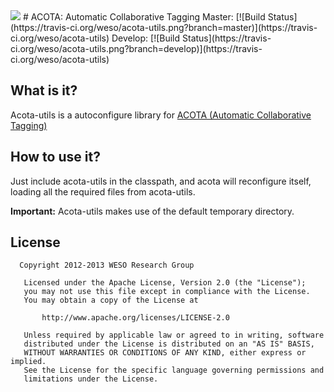 <img src="http://weso.es/img/logo_acota_850.png">
# ACOTA:  Automatic Collaborative Tagging 
Master: [![Build Status](https://travis-ci.org/weso/acota-utils.png?branch=master)](https://travis-ci.org/weso/acota-utils)
Develop: [![Build Status](https://travis-ci.org/weso/acota-utils.png?branch=develop)](https://travis-ci.org/weso/acota-utils)


## What is it? ##
Acota-utils is a autoconfigure library for [ACOTA (Automatic Collaborative Tagging)](https://github.com/weso/acota-core "ACOTA (Automatic Collaborative Tagging)") 

## How to use it? ##
Just include acota-utils in the classpath, and acota will reconfigure itself, loading all
the required files from acota-utils.

**Important:** Acota-utils makes use of  the default temporary directory.

## License

```
  Copyright 2012-2013 WESO Research Group

   Licensed under the Apache License, Version 2.0 (the "License");
   you may not use this file except in compliance with the License.
   You may obtain a copy of the License at

       http://www.apache.org/licenses/LICENSE-2.0

   Unless required by applicable law or agreed to in writing, software
   distributed under the License is distributed on an "AS IS" BASIS,
   WITHOUT WARRANTIES OR CONDITIONS OF ANY KIND, either express or implied.
   See the License for the specific language governing permissions and
   limitations under the License.
```
